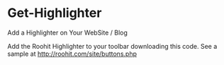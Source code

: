 Get-Highlighter
===============
Add a Highlighter on Your WebSite / Blog

Add the Roohit Highlighter to your toolbar downloading this code. See a sample at http://roohit.com/site/buttons.php
